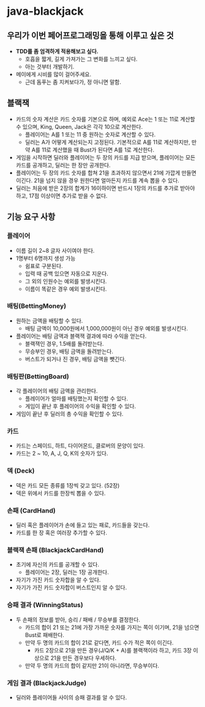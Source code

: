 # java-blackjack

## 우리가 이번 페어프로그래밍을 통해 이루고 싶은 것

- **TDD를 좀 엄격하게 적용해보고 싶다.**
  - 호흡을 짧게, 길게 가져가는 그 변화를 느끼고 싶다.
  - 아는 것부터 개발하기.
- 메이에게 시비를 많이 걸어주세요.
  - 근데 돔푸는 좀 지켜보다가, 정 아니면 말함.

## 블랙잭
- 카드의 숫자 계산은 카드 숫자를 기본으로 하며, 예외로 Ace는 1 또는 11로 계산할 수 있으며, King, Queen, Jack은 각각 10으로 계산한다.
  - 플레이어는 A를 1 또는 11 중 원하는 숫자로 계산할 수 있다.
  - 딜러는 A가 어떻게 계산되는지 고정된다. 기본적으로 A를 11로 계산하지만, 만약 A를 11로 계산했을 때 Bust가 된다면 A를 1로 계산한다.
- 게임을 시작하면 딜러와 플레이어는 두 장의 카드를 지급 받으며, 플레이어는 모든 카드를 공개하고, 딜러는 한 장만 공개한다.
- 플레이어는 두 장의 카드 숫자를 합쳐 21을 초과하지 않으면서 21에 가깝게 만들면 이긴다. 21을 넘지 않을 경우 원한다면 얼마든지 카드를 계속 뽑을 수 있다.
- 딜러는 처음에 받은 2장의 합계가 16이하이면 반드시 1장의 카드를 추가로 받아야 하고, 17점 이상이면 추가로 받을 수 없다.

## 기능 요구 사항

### 플레이어

- 이름 길이 2~8 글자 사이여야 한다.
- 1명부터 6명까지 생성 가능
  - 쉼표로 구분된다.
  - 입력 때 공백 있으면 자동으로 지운다.
  - 그 외의 인원수는 예외를 발생시킨다.
  - 이름이 똑같은 경우 예외 발생시킨다.

### 배팅(BettingMoney)

- 원하는 금액을 배팅할 수 있다.
  - 배팅 금액이 10,000원에서 1,000,000원이 아닌 경우 예외를 발생시킨다.
- 플레이어는 배팅 금액과 블랙잭 결과에 따라 수익을 얻는다.
  - 블랙잭인 경우, 1.5배를 돌려받는다.
  - 무승부인 경우, 배팅 금액을 돌려받는다.
  - 버스트가 되거나 진 경우, 배팅 금액을 뺏긴다.

### 배팅판(BettingBoard)

- 각 플레이어의 배팅 금액을 관리한다.
  - 플레이어가 얼마를 배팅했는지 확인할 수 있다.
  - 게임이 끝난 후 플레이어의 수익을 확인할 수 있다.
- 게임이 끝난 후 딜러의 총 수익을 확인할 수 있다.

### 카드

- 카드는 스페이드, 하트, 다이어몬드, 클로버의 문양이 있다.
- 카드는 2 ~ 10, A, J, Q, K의 숫자가 있다.

### 덱 (Deck)

- 덱은 카드 모든 종류를 1장씩 갖고 있다. (52장)
- 덱은 위에서 카드를 한장씩 뽑을 수 있다.

### 손패 (CardHand)

- 딜러 혹은 플레이어가 손에 들고 있는 패로, 카드들을 갖는다.
- 카드를 한 장 혹은 여러장 추가할 수 있다.

### 블랙잭 손패 (BlackjackCardHand)

- 초기에 자신의 카드를 공개할 수 있다.
  - 플레이어는 2장, 딜러는 1장 공개한다.
- 자기가 가진 카드 숫자합을 알 수 있다.
- 자기가 가진 카드 숫자합이 버스트인지 알 수 있다.

### 승패 결과 (WinningStatus)

- 두 손패의 정보를 받아, 승리 / 패배 / 무승부를 결정한다.
  - 카드의 합이 21 또는 21에 가장 가까운 숫자를 가지는 쪽이 이기며, 21을 넘으면 Bust로 패배한다.
  - 만약 두 명의 카드의 합이 21로 같다면, 카드 수가 적은 쪽이 이긴다.
    - 카드 2장으로 21을 만든 경우(J/Q/K + A)를 블랙잭이라 하고, 카드 3장 이상으로 21을 만든 경우보다 우세하다.
  - 만약 두 명의 카드의 합이 같지만 21이 아니라면, 무승부이다.

### 게임 결과 (BlackjackJudge)

- 딜러와 플레이어들 사이의 승패 결과를 알 수 있다.
